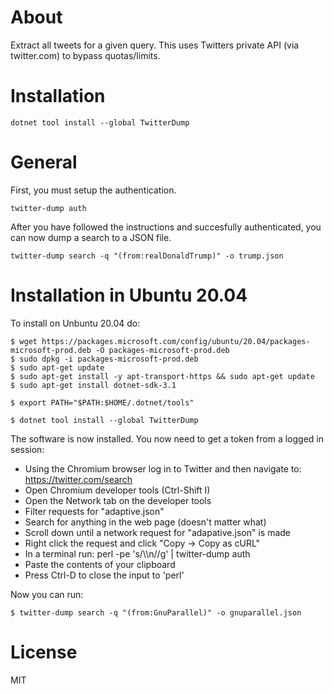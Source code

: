 # About

Extract all tweets for a given query. This uses Twitters private API (via twitter.com) to bypass quotas/limits.

# Installation

```
dotnet tool install --global TwitterDump
```

# General

First, you must setup the authentication.

```
twitter-dump auth
```

After you have followed the instructions and succesfully authenticated, you can now dump a search to a JSON file.

```
twitter-dump search -q "(from:realDonaldTrump)" -o trump.json
```

# Installation in Ubuntu 20.04

To install on Unbuntu 20.04 do:
```
$ wget https://packages.microsoft.com/config/ubuntu/20.04/packages-microsoft-prod.deb -O packages-microsoft-prod.deb
$ sudo dpkg -i packages-microsoft-prod.deb
$ sudo apt-get update
$ sudo apt-get install -y apt-transport-https && sudo apt-get update
$ sudo apt-get install dotnet-sdk-3.1

$ export PATH="$PATH:$HOME/.dotnet/tools"

$ dotnet tool install --global TwitterDump
```
The software is now installed. You now need to get a token from a logged in session:

* Using the Chromium browser log in to Twitter and then navigate to: https://twitter.com/search
* Open Chromium developer tools (Ctrl-Shift I)
* Open the Network tab on the developer tools
* Filter requests for "adaptive.json"
* Search for anything in the web page (doesn't matter what)
* Scroll down until a network request for "adapative.json" is made
* Right click the request and click "Copy -> Copy as cURL"
* In a terminal run: perl -pe 's/\\\n//g' | twitter-dump auth
* Paste the contents of your clipboard
* Press Ctrl-D to close the input to 'perl'

Now you can run:
```
$ twitter-dump search -q "(from:GnuParallel)" -o gnuparallel.json
```

# License

MIT
